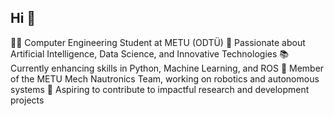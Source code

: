 ## Hi 👋
👨‍💻 Computer Engineering Student at METU (ODTÜ)
🌟 Passionate about Artificial Intelligence, Data Science, and Innovative Technologies
📚 Currently enhancing skills in Python, Machine Learning, and ROS
🤖 Member of the METU Mech Nautronics Team, working on robotics and autonomous systems
🎯 Aspiring to contribute to impactful research and development projects
<!--
**fmutlu68/fmutlu68** is a ✨ _special_ ✨ repository because its `README.md` (this file) appears on your GitHub profile.

Here are some ideas to get you started:

- 🔭 I’m currently working on ...
- 🌱 I’m currently learning ...
- 👯 I’m looking to collaborate on ...
- 🤔 I’m looking for help with ...
- 💬 Ask me about ...
- 📫 How to reach me: ...
- 😄 Pronouns: ...
- ⚡ Fun fact: ...
-->

